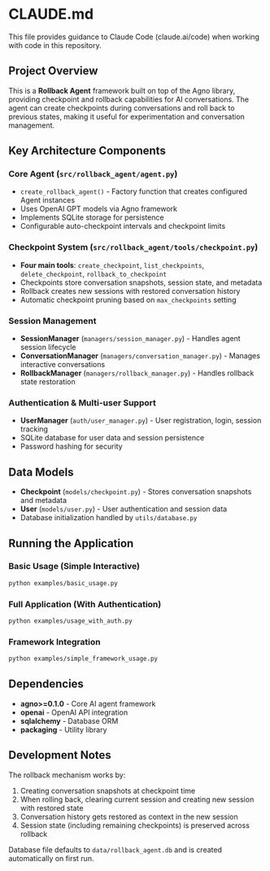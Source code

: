 # CLAUDE.md

This file provides guidance to Claude Code (claude.ai/code) when working with code in this repository.

## Project Overview

This is a **Rollback Agent** framework built on top of the Agno library, providing checkpoint and rollback capabilities for AI conversations. The agent can create checkpoints during conversations and roll back to previous states, making it useful for experimentation and conversation management.

## Key Architecture Components

### Core Agent (`src/rollback_agent/agent.py`)
- `create_rollback_agent()` - Factory function that creates configured Agent instances
- Uses OpenAI GPT models via Agno framework
- Implements SQLite storage for persistence
- Configurable auto-checkpoint intervals and checkpoint limits

### Checkpoint System (`src/rollback_agent/tools/checkpoint.py`)
- **Four main tools**: `create_checkpoint`, `list_checkpoints`, `delete_checkpoint`, `rollback_to_checkpoint`
- Checkpoints store conversation snapshots, session state, and metadata
- Rollback creates new sessions with restored conversation history
- Automatic checkpoint pruning based on `max_checkpoints` setting

### Session Management
- **SessionManager** (`managers/session_manager.py`) - Handles agent session lifecycle
- **ConversationManager** (`managers/conversation_manager.py`) - Manages interactive conversations
- **RollbackManager** (`managers/rollback_manager.py`) - Handles rollback state restoration

### Authentication & Multi-user Support
- **UserManager** (`auth/user_manager.py`) - User registration, login, session tracking
- SQLite database for user data and session persistence
- Password hashing for security

## Data Models
- **Checkpoint** (`models/checkpoint.py`) - Stores conversation snapshots and metadata
- **User** (`models/user.py`) - User authentication and session data
- Database initialization handled by `utils/database.py`

## Running the Application

### Basic Usage (Simple Interactive)
```bash
python examples/basic_usage.py
```

### Full Application (With Authentication)
```bash
python examples/usage_with_auth.py
```

### Framework Integration
```bash
python examples/simple_framework_usage.py
```

## Dependencies
- **agno>=0.1.0** - Core AI agent framework
- **openai** - OpenAI API integration  
- **sqlalchemy** - Database ORM
- **packaging** - Utility library

## Development Notes

The rollback mechanism works by:
1. Creating conversation snapshots at checkpoint time
2. When rolling back, clearing current session and creating new session with restored state
3. Conversation history gets restored as context in the new session
4. Session state (including remaining checkpoints) is preserved across rollback

Database file defaults to `data/rollback_agent.db` and is created automatically on first run.